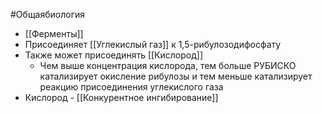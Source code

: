 #Общаябиология 
- [[Ферменты]]
- Присоединяет [[Углекислый газ]] к 1,5-рибулозодифосфату
- Также может присоединять [[Кислород]]
	- Чем выше концентрация кислорода, тем больше РУБИСКО катализирует окисление рибулозы и тем меньше катализирует реакцию присоединения углекислого газа
- Кислород - [[Конкурентное ингибирование]]
